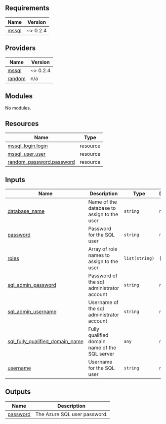 <!-- BEGIN_TF_DOCS -->
## Requirements

| Name | Version |
|------|---------|
| <a name="requirement_mssql"></a> [mssql](#requirement\_mssql) | ~> 0.2.4 |

## Providers

| Name | Version |
|------|---------|
| <a name="provider_mssql"></a> [mssql](#provider\_mssql) | ~> 0.2.4 |
| <a name="provider_random"></a> [random](#provider\_random) | n/a |

## Modules

No modules.

## Resources

| Name | Type |
|------|------|
| [mssql_login.login](https://registry.terraform.io/providers/betr-io/mssql/latest/docs/resources/login) | resource |
| [mssql_user.user](https://registry.terraform.io/providers/betr-io/mssql/latest/docs/resources/user) | resource |
| [random_password.password](https://registry.terraform.io/providers/hashicorp/random/latest/docs/resources/password) | resource |

## Inputs

| Name | Description | Type | Default | Required |
|------|-------------|------|---------|:--------:|
| <a name="input_database_name"></a> [database\_name](#input\_database\_name) | Name of the database to assign to the user | `string` | n/a | yes |
| <a name="input_password"></a> [password](#input\_password) | Password for the SQL user | `string` | `null` | no |
| <a name="input_roles"></a> [roles](#input\_roles) | Array of role names to assign to the user | `list(string)` | `[]` | no |
| <a name="input_sql_admin_password"></a> [sql\_admin\_password](#input\_sql\_admin\_password) | Password of the sql administrator account | `string` | n/a | yes |
| <a name="input_sql_admin_username"></a> [sql\_admin\_username](#input\_sql\_admin\_username) | Username of the sql administrator account | `string` | n/a | yes |
| <a name="input_sql_fully_qualified_domain_name"></a> [sql\_fully\_qualified\_domain\_name](#input\_sql\_fully\_qualified\_domain\_name) | Fully qualified domain name of the SQL server | `any` | n/a | yes |
| <a name="input_username"></a> [username](#input\_username) | Username for the SQL user | `string` | n/a | yes |

## Outputs

| Name | Description |
|------|-------------|
| <a name="output_password"></a> [password](#output\_password) | The Azure SQL user password. |
<!-- END_TF_DOCS -->
